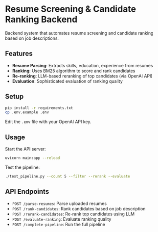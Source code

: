 # Resume Screening & Candidate Ranking Backend

Backend system that automates resume screening and candidate ranking based on job descriptions.

## Features

- **Resume Parsing**: Extracts skills, education, experience from resumes
- **Ranking**: Uses BM25 algorithm to score and rank candidates
- **Re-ranking**: LLM-based reranking of top candidates (via OpenAI API)
- **Evaluation**: Sophisticated evaluation of ranking quality

## Setup

```bash
pip install -r requirements.txt
cp .env.example .env
```

Edit the `.env` file with your OpenAI API key.

## Usage

Start the API server:
```bash
uvicorn main:app --reload
```

Test the pipeline:
```bash
./test_pipeline.py --count 5 --filter --rerank --evaluate
```

## API Endpoints

- `POST /parse-resumes`: Parse uploaded resumes
- `POST /rank-candidates`: Rank candidates based on job description
- `POST /rerank-candidates`: Re-rank top candidates using LLM
- `POST /evaluate-ranking`: Evaluate ranking quality
- `POST /complete-pipeline`: Run the full pipeline 